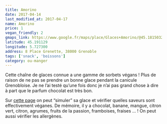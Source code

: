 ```yaml
---
title: Amorino
date: 2017-04-14
last_modified_at: 2017-04-17
name: Amorino
price: 1
vegan_friendly: 2
gmaps_link: https://www.google.fr/maps/place/Glaces+Amorino/@45.1815032,5.7019053,13z/data=!4m8!1m2!2m1!1samorino!3m4!1s0x478af4897ee87b2d:0xec3159b1a92b3cb1!8m2!3d45.191133!4d5.727304
latitude: 45.191129
longitude: 5.727300
address: 8 Place Grenette, 38000 Grenoble
tags: ['snack', 'boissons']
category: ou-manger
---
```


Cette chaîne de glaces connue a une gamme de sorbets végans ! Plus de raison de ne pas se prendre un bonne glace pendant la canicule Grenobloise. Je ne l’ai testé qu’une fois donc je n’ai pas grand chose à dire à part que le parfum chocolat est très bon.

Sur [cette page](http://myfavoritegelatoamorino.com/fr.html) on peut “simuler” sa glace
et vérifier quelles saveurs sont effectivement véganes. De mémoire, il y a chocolat, banane, mangue, citron vert, citron, agrumes, fruits de la passion, framboises, fraises ... ! On peut aussi vérifier les allergènes. 
